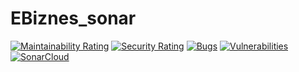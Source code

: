 # EBiznes_sonar

 [![Maintainability Rating](https://sonarcloud.io/api/project_badges/measure?project=MichalKapala_EBiznes_sonar&metric=sqale_rating)](https://sonarcloud.io/summary/new_code?id=MichalKapala_EBiznes_sonar) [![Security Rating](https://sonarcloud.io/api/project_badges/measure?project=MichalKapala_EBiznes_sonar&metric=security_rating)](https://sonarcloud.io/summary/new_code?id=MichalKapala_EBiznes_sonar) [![Bugs](https://sonarcloud.io/api/project_badges/measure?project=MichalKapala_EBiznes_sonar&metric=bugs)](https://sonarcloud.io/summary/new_code?id=MichalKapala_EBiznes_sonar) [![Vulnerabilities](https://sonarcloud.io/api/project_badges/measure?project=MichalKapala_EBiznes_sonar&metric=vulnerabilities)](https://sonarcloud.io/summary/new_code?id=MichalKapala_EBiznes_sonar) 
 <br />
 [![SonarCloud](https://sonarcloud.io/images/project_badges/sonarcloud-white.svg)](https://sonarcloud.io/summary/new_code?id=MichalKapala_EBiznes_sonar)
